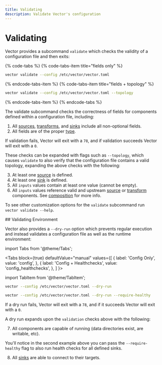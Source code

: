 ```yaml
---
title: Validating
description: Validate Vector's configuration
---
```


# Validating

Vector provides a subcommand `validate` which checks the validity of a
configuration file and then exits:

{% code-tabs %}
{% code-tabs-item title="fields only" %}
```bash
vector validate --config /etc/vector/vector.toml
```
{% endcode-tabs-item %}
{% code-tabs-item title="fields + topology" %}
```bash
vector validate --config /etc/vector/vector.toml --topology
```
{% endcode-tabs-item %}
{% endcode-tabs %}

The validate subcommand checks the correctness of fields for components defined
within a configuration file, including:

1. All [sources][docs.sources], [transforms][docs.transforms], and
[sinks][docs.sinks] include all non-optional fields.
2. All fields are of the proper [type][docs.configuration#value-types].

If validation fails, Vector will exit with a `78`, and if validation succeeds
Vector will exit with a `0`.

These checks can be expanded with flags such as `--topology`, which causes
`validate` to also verify that the configuration file contains a valid topology,
expanding the above checks with the following:

3. At least one [source][docs.sources] is defined.
4. At least one [sink][docs.sinks] is defined.
5. All `inputs` values contain at least one value (cannot be empty).
6. All `inputs` values reference valid and upstream [source][docs.sources] or
[transform][docs.transforms] components. See
[composition][docs.configuration#composition] for more info.

To see other customization options for the `validate` subcommand run
`vector validate --help`.

## Validating Environment

Vector also provides a `--dry-run` option which prevents regular execution and
instead validates a configuration file as well as the runtime environment:

import Tabs from '@theme/Tabs';

<Tabs
  block={true}
  defaultValue="manual"
  values={[
    { label: 'Config Only', value: 'config', },
    { label: 'Config + Healthchecks', value: 'config_healthchecks', },
  ]
}>

import TabItem from '@theme/TabItem';

<TabItem value="config">

```bash
vector --config /etc/vector/vector.toml --dry-run
```

</TabItem>
<TabItem value="config_healthchecks">

```bash
vector --config /etc/vector/vector.toml --dry-run --require-healthy
```

</TabItem>
</Tabs>

If a dry run fails, Vector will exit with a `78`, and if it succeeds Vector
will exit with a `0`.

A dry run expands upon the `validation` checks above with the following:

7. All components are capable of running (data directories exist, are writable,
etc).

You'll notice in the second example above you can pass the `--require-healthy`
flag to also run health checks for all defined sinks.

8. All [sinks][docs.sinks] are able to connect to their targets.


[docs.configuration#composition]: /docs/setup/configuration#composition
[docs.configuration#value-types]: /docs/setup/configuration#value-types
[docs.sinks]: /docs/components/sinks
[docs.sources]: /docs/components/sources
[docs.transforms]: /docs/components/transforms
